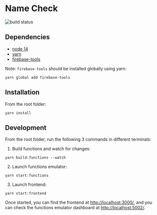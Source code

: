 # Name Check

![build status](https://github.com/wemakezone/namecheck.dev/actions/workflows/firebase-hosting-merge.yml/badge.svg)

## Dependencies

- [node 14](https://nodejs.org/en/)
- [yarn](https://yarnpkg.com/)
- [firebase-tools](https://www.npmjs.com/package/firebase-tools)

Note: `firebase-tools` should be installed globally using yarn:

```
yarn global add firebase-tools
```

## Installation

From the root folder:

```
yarn install
```

## Development

From the root folder, run the following 3 commands in different terminals:

1. Build functions and watch for changes:

```
yarn build:functions --watch
```

2. Launch functions emulator:

```
yarn start:functions
```

3. Launch frontend:

```
yarn start:frontend
```

Once started, you can find the frontend at
[http://localhost:3000/](http://localhost:3000/), and you can check the
functions emulator dashboard at
[http://localhost:5002/](http://localhost:5002/).
